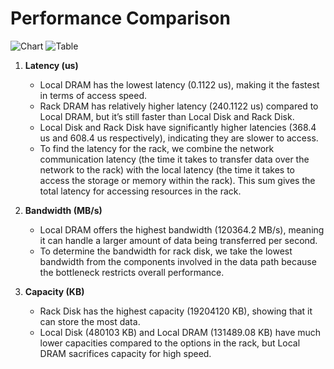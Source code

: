 
# Performance Comparison

![Chart](/pictures/chart)
![Table](/pictures/table)

1. **Latency (us)**
   - Local DRAM has the lowest latency (0.1122 us), making it the fastest in terms of access speed.
   - Rack DRAM has relatively higher latency (240.1122 us) compared to Local DRAM, but it’s still faster than Local Disk and Rack Disk.
   - Local Disk and Rack Disk have significantly higher latencies (368.4 us and 608.4 us respectively), indicating they are slower to access.
   - To find the latency for the rack, we combine the network communication latency (the time it takes to transfer data over the network to the rack) with the local latency (the time it takes to access the storage or memory within the rack). This sum gives the total latency for accessing resources in the rack.

2. **Bandwidth (MB/s)**
   - Local DRAM offers the highest bandwidth (120364.2 MB/s), meaning it can handle a larger amount of data being transferred per second.
   - To determine the bandwidth for rack disk, we take the lowest bandwidth from the components involved in the data path because the bottleneck restricts overall performance.

3. **Capacity (KB)**
   - Rack Disk has the highest capacity (19204120 KB), showing that it can store the most data.
   - Local Disk (480103 KB) and Local DRAM (131489.08 KB) have much lower capacities compared to the options in the rack, but Local DRAM sacrifices capacity for high speed.
